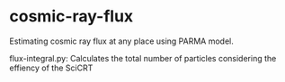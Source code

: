 # cosmic-ray-flux
Estimating cosmic ray flux at any place using PARMA model.

flux-integral.py: Calculates the total number of particles considering the effiency of the SciCRT
